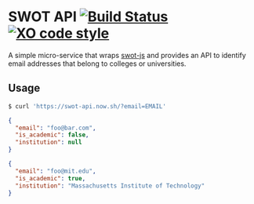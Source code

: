 # SWOT API [![Build Status](https://travis-ci.org/max/swot-api.svg?branch=master)](https://travis-ci.org/max/swot-api.svg?branch=master) [![XO code style](https://img.shields.io/badge/code_style-XO-5ed9c7.svg)](https://github.com/sindresorhus/xo)

A simple micro-service that wraps [swot-js](https://www.npmjs.com/package/swot-js) and provides an API to identify email addresses that belong to colleges or universities.

## Usage

```bash
$ curl 'https://swot-api.now.sh/?email=EMAIL'
```

```json
{
  "email": "foo@bar.com",
  "is_academic": false,
  "institution": null
}
```

```json
{
  "email": "foo@mit.edu",
  "is_academic": true,
  "institution": "Massachusetts Institute of Technology"
}
```
